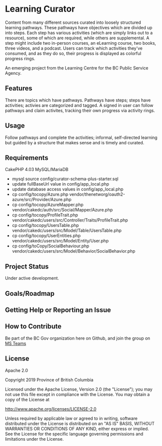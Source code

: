 # Learning Curator

Content from many different sources curated into loosely structured learning pathways. These pathways have objectives which are divided up into steps. Each step has various activities (which are simply links out to a resource), some of which are required, while others are supplemental. A step might include two in-person courses, an eLearning course, two books, three videos, and a podcast. Users can track which activities they've consumed, and as they do so, their progress is displayed as colorful progress rings.

An emerging project from the Learning Centre for the BC Public Service Agency.

## Features

There are topics which have pathways. Pathways have steps; steps have activities; activies are categorized and tagged. A signed in user can follow pathways and claim activites, tracking their own progress via activity rings.

## Usage
Follow pathways and complete the activities; informal, self-directed learning but guided by a structure that makes sense and is timely and curated.

## Requirements

CakePHP 4.03
MySQL/MariaDB

- mysql source config/curator-schema-plus-starter.sql
- update fullBaseUrl value in config/app_local.php
- update database access values in config/app_local.php
- cp config/tocopy/Azure.php vendor/thenetworg/oauth2-azure/src/Provider/Azure.php
- cp config/tocopy/AzureMapper.php vendor/cakedc/auth/src/Social/Mapper/Azure.php
- cp config/tocopy/ProfileTrait.php vendor/cakedc/users/src/Controller/Traits/ProfileTrait.php
- cp config/tocopy/UsersTable.php vendor/cakedc/users/src/Model/Table/UsersTable.php
- cp config/tocopy/UserEntities.php vendor/cakedc/users/src/Model/Entity/User.php
- cp config/toCopy/SocialBehaviour.php vendor/cakedc/users/src/Model/Behavior/SocialBehavior.php

## Project Status

Under active development.

## Goals/Roadmap

## Getting Help or Reporting an Issue

## How to Contribute

Be part of the BC Gov organization here on Github, and join the group on [MS Teams](https://teams.microsoft.com/l/team/19%3a806e7ba6694e4bb1865bd3263084f80f%40thread.tacv2/conversations?groupId=08283480-3b33-45cd-ab68-0c9d6ede80e0&tenantId=6fdb5200-3d0d-4a8a-b036-d3685e359adc) 

## License
Apache 2.0

Copyright 2019 Province of British Columbia

Licensed under the Apache License, Version 2.0 (the "License");
you may not use this file except in compliance with the License.
You may obtain a copy of the License at 

http://www.apache.org/licenses/LICENSE-2.0

Unless required by applicable law or agreed to in writing, software
distributed under the License is distributed on an "AS IS" BASIS,
WITHOUT WARRANTIES OR CONDITIONS OF ANY KIND, either express or implied.
See the License for the specific language governing permissions and
limitations under the License.
